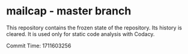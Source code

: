 # mailcap - master branch

This repository contains the frozen state of the repository.
Its history is cleared. It is used only for static code
analysis with Codacy.

Commit Time: 1711603256